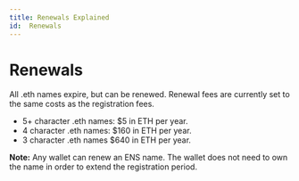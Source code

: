 ```yaml
---
title: Renewals Explained
id:  Renewals
---
```


# Renewals

All .eth names expire, but can be renewed. Renewal fees are currently set to the same costs as the registration fees.

* 5+ character .eth names: $5 in ETH per year.
* 4 character .eth names: $160 in ETH per year.
* 3 character .eth names $640 in ETH per year.

**Note:** Any wallet can renew an ENS name. The wallet does not need to own the name in order to extend the registration period.

